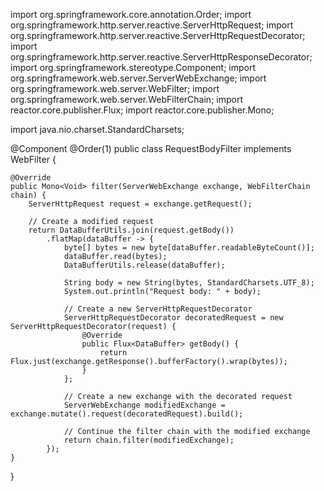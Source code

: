 import org.springframework.core.annotation.Order;
import org.springframework.http.server.reactive.ServerHttpRequest;
import org.springframework.http.server.reactive.ServerHttpRequestDecorator;
import org.springframework.http.server.reactive.ServerHttpResponseDecorator;
import org.springframework.stereotype.Component;
import org.springframework.web.server.ServerWebExchange;
import org.springframework.web.server.WebFilter;
import org.springframework.web.server.WebFilterChain;
import reactor.core.publisher.Flux;
import reactor.core.publisher.Mono;

import java.nio.charset.StandardCharsets;

@Component
@Order(1)
public class RequestBodyFilter implements WebFilter {

    @Override
    public Mono<Void> filter(ServerWebExchange exchange, WebFilterChain chain) {
        ServerHttpRequest request = exchange.getRequest();
        
        // Create a modified request
        return DataBufferUtils.join(request.getBody())
            .flatMap(dataBuffer -> {
                byte[] bytes = new byte[dataBuffer.readableByteCount()];
                dataBuffer.read(bytes);
                DataBufferUtils.release(dataBuffer);
                
                String body = new String(bytes, StandardCharsets.UTF_8);
                System.out.println("Request body: " + body);

                // Create a new ServerHttpRequestDecorator
                ServerHttpRequestDecorator decoratedRequest = new ServerHttpRequestDecorator(request) {
                    @Override
                    public Flux<DataBuffer> getBody() {
                        return Flux.just(exchange.getResponse().bufferFactory().wrap(bytes));
                    }
                };

                // Create a new exchange with the decorated request
                ServerWebExchange modifiedExchange = exchange.mutate().request(decoratedRequest).build();

                // Continue the filter chain with the modified exchange
                return chain.filter(modifiedExchange);
            });
    }
}
